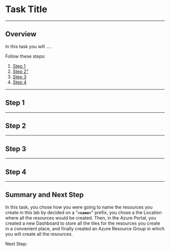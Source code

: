 # Task Title
---

<a name="overview"></a>

## Overview

In this task you will ....

Follow these steps:

1. [Step 1](#step1)
1. [Step 2"](#step2)
1. [Step 3](#step3)
1. [Step 4](#step4)

--- 

<a name="step1"></a>

## Step 1



--- 

<a name="step2"></a>

## Step 2



--- 

<a name="step3"></a>

## Step 3



--- 

<a name="step4"></a>

## Step 4



---

<a name="sumnmary"></a>

## Summary and Next Step

In this task, you chose how you were going to name the resources you create in this lab by decided on a "**_`<name>`_**" prefix, you chose a the Location where all the resources would be created.  Then, in the Azure Portal, you created a new Dashboard to store all the tiles for the resources you create in a convenient place, and finally created an Azure Resource Group in which you will create all the resources.  

Next Step: 